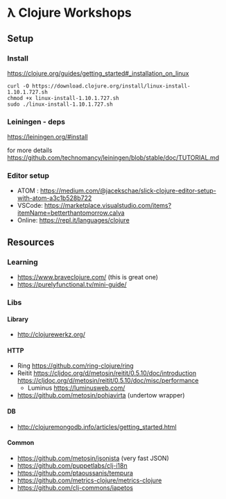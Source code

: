 # λ Clojure Workshops

## Setup

### Install

https://clojure.org/guides/getting_started#_installation_on_linux

```
curl -O https://download.clojure.org/install/linux-install-1.10.1.727.sh
chmod +x linux-install-1.10.1.727.sh
sudo ./linux-install-1.10.1.727.sh
```


### Leiningen - deps

https://leiningen.org/#install

for more details https://github.com/technomancy/leiningen/blob/stable/doc/TUTORIAL.md

### Editor setup

- ATOM : https://medium.com/@jacekschae/slick-clojure-editor-setup-with-atom-a3c1b528b722
- VSCode: https://marketplace.visualstudio.com/items?itemName=betterthantomorrow.calva
- Online: https://repl.it/languages/clojure


## Resources

### Learning

- https://www.braveclojure.com/ (this is great one)
- https://purelyfunctional.tv/mini-guide/

### Libs

#### Library
- http://clojurewerkz.org/

#### HTTP
- Ring https://github.com/ring-clojure/ring
- Reitit https://cljdoc.org/d/metosin/reitit/0.5.10/doc/introduction
         https://cljdoc.org/d/metosin/reitit/0.5.10/doc/misc/performance
     - Luminus https://luminusweb.com/
- https://github.com/metosin/pohjavirta (undertow wrapper)

#### DB
- http://clojuremongodb.info/articles/getting_started.html

#### Common
- https://github.com/metosin/jsonista (very fast JSON)
- https://github.com/puppetlabs/clj-i18n
- https://github.com/ptaoussanis/tempura
- https://github.com/metrics-clojure/metrics-clojure
- https://github.com/clj-commons/iapetos

